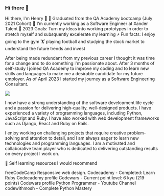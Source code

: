 ### Hi there 👋

<!--
**HenryXanderTalent/HenryXanderTalent** is a ✨ _special_ ✨ repository because its `README.md` (this file) appears on your GitHub profile.

Here are some ideas to get you started:

- 🔭 I’m currently working on ...
- 🌱 I’m currently learning ...
- 👯 I’m looking to collaborate on ...
- 🤔 I’m looking for help with ...
- 💬 Ask me about ...
- 📫 How to reach me: ...
- 😄 Pronouns: ...
- ⚡ Fun fact: ...
-->

Hi there, I'm Henry 👋
🌱 Graduated from the QA Academy bootcamp (July 2021 Cohort)
🔭 I’m currently working as a Software Engineer at Xander Talent
🥅 2023 Goals: Turn my ideas into working prototypes in order to stretch myself and subsquently excelerate my learning
⚡ Fun facts: I enjoy going to the gym 🏋️ playing football and studying the stock market to understand the future trends and invest

After being made redundant from my previous career I thought it was time for a change and to do something I'm passionate about. After 3 months of self-study I joined QA Academy to improve my coding and to learn new skills and languages to make me a desirable candidate for my future employer. As of April 2023 I started my journey as a Software Engineering Consultant.

<img src="https://cdn.jsdelivr.net/gh/devicons/devicon/icons/java/java-original-wordmark.svg" />


I now have a strong understanding of the software development life cycle and a passion for delivering high-quality, well-designed products. I have experienced a variety of programming languages, including Python, JavaScript and Ruby. I have also worked with web development frameworks such as Django, React and Ruby on Rails.

I enjoy working on challenging projects that require creative problem-solving and attention to detail, and I am always eager to learn new technologies and programming languages. I am a motivated and collaborative team player who is dedicated to delivering outstanding results on every project I work on.

💬 Self learning resources I would recommend

freeCodeCamp Responsive web design.
Codecademy - Completed: Learn Ruby Codecademy profile
Codewars - Current point level: 6 kyu (219 points) Codewars profile
Python Programmer - Youtube Channel
codewithmosh - Complete Python Mastery
